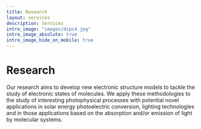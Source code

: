 ```yaml
---
title: Research
layout: services
description: Services
intro_image: "images/dipc4.jpg"
intro_image_absolute: true
intro_image_hide_on_mobile: true
---
```


# Research

Our research aims to develop new electronic structure models to tackle the study of electronic states of molecules.
We apply these methodologies to the study of interesting photophysical processes with potential novel applications 
in solar energy photoelectric conversion, lighting technologies and in those applications based on the absorption and/or 
emission of light by molecular systems.